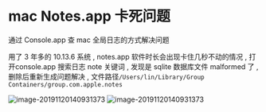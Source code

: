# mac Notes.app 卡死问题

通过 Console.app 查 mac 全局日志的方式解决问题

用了 3 年多的 10.13.6 系统 , notes.app 软件时长会出现卡住几秒不动的情况 , 打开console.app 搜索日志 note 关键词 , 发现是 sqlite 数据库文件 malformed 了 , 删除后重新生成问题解决 , 文件路径`/Users/lin/Library/Group Containers/group.com.apple.notes`


![image-20191120140931373](/img/a.jpg)
![image-20191120140931373](/img/b.jpg)



